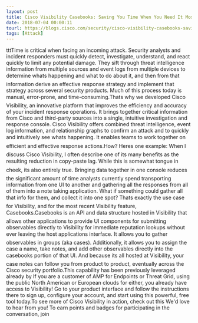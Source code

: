 ```yaml
---
layout: post
title: Cisco Visibility Casebooks: Saving You Time When You Need It Most
date: 2018-07-04 00:00:11
tourl: https://blogs.cisco.com/security/cisco-visibility-casebooks-saving-you-time-when-you-need-it-most
tags: [Attack]
---
```

tttTime is critical when facing an incoming attack. Security analysts and incident responders must quickly detect, investigate, understand, and react quickly to limit any potential damage. They sift through threat intelligence information from multiple sources and event logs from multiple devices to determine whats happening and what to do about it, and then from that information derive an effective response strategy and implement that strategy across several security products. Much of this process today is manual, error-prone, and time-consuming.Thats why we developed Cisco Visibility, an innovative platform that improves the efficiency and accuracy of your incident response operations. It brings together critical information from Cisco and third-party sources into a single, intuitive investigation and response console. Cisco Visibility offers combined threat intelligence, event log information, and relationship graphs to confirm an attack and to quickly and intuitively see whats happening. It enables teams to work together on efficient and effective response actions.How? Heres one example: When I discuss Cisco Visibility, I often describe one of its many benefits as the resulting reduction in copy-paste lag. While this is somewhat tongue in cheek, its also entirely true. Bringing data together in one console reduces the significant amount of time analysts currently spend transporting information from one UI to another and gathering all the responses from all of them into a note taking application. What if something could gather all that info for them, and collect it into one spot? Thats exactly the use case for Visibility, and for the most recent Visibility feature, Casebooks.Casebooks is an API and data structure hosted in Visibility that allows other applications to provide UI components for submitting observables directly to Visibility for immediate reputation lookups without ever leaving the host applications interface. It allows you to gather observables in groups (aka cases). Additionally, it allows you to assign the case a name, take notes, and add other observables directly into the casebooks portion of that UI. And because its all hosted at Visibility, your case notes can follow you from product to product, eventually across the Cisco security portfolio.This capability has been previously leveraged already by If you are a customer of AMP for Endpoints or Threat Grid, using the public North American or European clouds for either, you already have access to Visibility! Go to your product interface and follow the instructions there to sign up, configure your account, and start using this powerful, free tool today.To see more of Cisco Visibility in action, check out this We'd love to hear from you! To earn points and badges for participating in the conversation, join 
